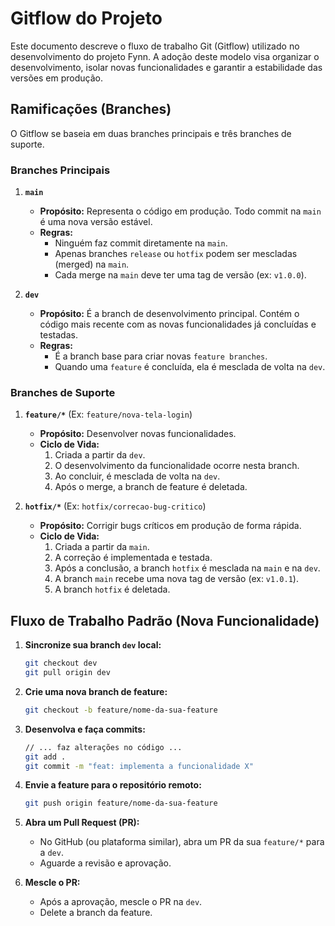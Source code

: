 # Gitflow do Projeto

Este documento descreve o fluxo de trabalho Git (Gitflow) utilizado no desenvolvimento do projeto Fynn. A adoção deste modelo visa organizar o desenvolvimento, isolar novas funcionalidades e garantir a estabilidade das versões em produção.

## Ramificações (Branches)

O Gitflow se baseia em duas branches principais e três branches de suporte.

### Branches Principais

1.  **`main`**
    -   **Propósito:** Representa o código em produção. Todo commit na `main` é uma nova versão estável.
    -   **Regras:**
        -   Ninguém faz commit diretamente na `main`.
        -   Apenas branches `release` ou `hotfix` podem ser mescladas (merged) na `main`.
        -   Cada merge na `main` deve ter uma tag de versão (ex: `v1.0.0`).

2.  **`dev`**
    -   **Propósito:** É a branch de desenvolvimento principal. Contém o código mais recente com as novas funcionalidades já concluídas e testadas.
    -   **Regras:**
        -   É a branch base para criar novas `feature branches`.
        -   Quando uma `feature` é concluída, ela é mesclada de volta na `dev`.

### Branches de Suporte

1.  **`feature/*`** (Ex: `feature/nova-tela-login`)
    -   **Propósito:** Desenvolver novas funcionalidades.
    -   **Ciclo de Vida:**
        1.  Criada a partir da `dev`.
        2.  O desenvolvimento da funcionalidade ocorre nesta branch.
        3.  Ao concluir, é mesclada de volta na `dev`.
        4.  Após o merge, a branch de feature é deletada.

2.  **`hotfix/*`** (Ex: `hotfix/correcao-bug-critico`)
    -   **Propósito:** Corrigir bugs críticos em produção de forma rápida.
    -   **Ciclo de Vida:**
        1.  Criada a partir da `main`.
        2.  A correção é implementada e testada.
        3.  Após a conclusão, a branch `hotfix` é mesclada na `main` e na `dev`.
        4.  A branch `main` recebe uma nova tag de versão (ex: `v1.0.1`).
        5.  A branch `hotfix` é deletada.

## Fluxo de Trabalho Padrão (Nova Funcionalidade)

1.  **Sincronize sua branch `dev` local:**
    ```bash
    git checkout dev
    git pull origin dev
    ```

2.  **Crie uma nova branch de feature:**
    ```bash
    git checkout -b feature/nome-da-sua-feature
    ```

3.  **Desenvolva e faça commits:**
    ```bash
    // ... faz alterações no código ...
    git add .
    git commit -m "feat: implementa a funcionalidade X"
    ```

4.  **Envie a feature para o repositório remoto:**
    ```bash
    git push origin feature/nome-da-sua-feature
    ```

5.  **Abra um Pull Request (PR):**
    -   No GitHub (ou plataforma similar), abra um PR da sua `feature/*` para a `dev`.
    -   Aguarde a revisão e aprovação.

6.  **Mescle o PR:**
    -   Após a aprovação, mescle o PR na `dev`.
    -   Delete a branch da feature.
